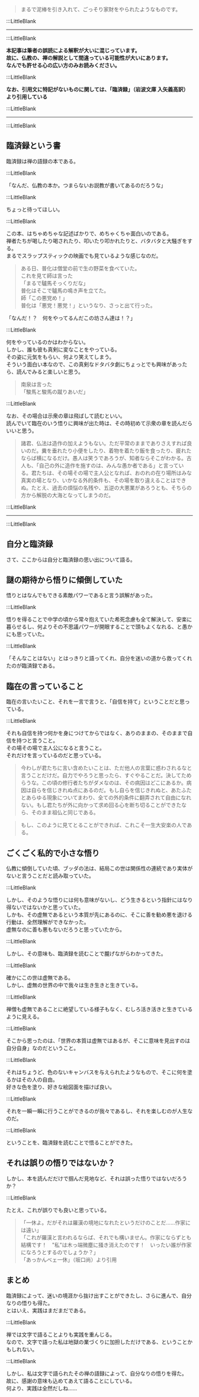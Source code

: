 > まるで泥棒を引き入れて、ごっそり家財をやられたようなものです。  

:::LittleBlank  

---  

:::LittleBlank  

**本記事は筆者の誤読による解釈が大いに混じっています。**  
**故に、仏教の、禅の解説として間違っている可能性が大いにあります。**  
**なんでも許せる心の広い方のみお読みください。**  

:::LittleBlank  

**なお、引用文に特記がないものに関しては、「臨済録」（岩波文庫 入矢義高訳）より引用している**  

:::LittleBlank  

---  

:::LittleBlank  

## 臨済録という書  

臨済録は禅の語録の本である。  

:::LittleBlank  

「なんだ、仏教の本か。つまらないお説教が書いてあるのだろうな」  

:::LittleBlank  

ちょっと待ってほしい。  

:::LittleBlank  

この本、はちゃめちゃな記述ばかりで、めちゃくちゃ面白いのである。  
禅者たちが喝したり喝されたり、叩いたり叩かれたりと、バタバタと大騒ぎをする。  
まるでスラップスティックの映画でも見ているような感じなのだ。  

> ある日、普化は僧堂の前で生の野菜を食べていた。  
> これを見て師は言った  
> 「まるで驢馬そっくりだな」  
> 普化はそこで驢馬の鳴き声を立てた。  
> 師「この悪党め！」  
> 普化は「悪党！悪党！」というなり、さっと出て行った。  

「なんだ！？　何をやってるんだこの坊さん達は！？」  

:::LittleBlank  

何をやっているのかはわからない。  
しかし、誰も彼も真剣に変なことをやっている。  
その姿に元気をもらい、何より笑えてしまう。  
そういう面白い本なので、この真剣なドタバタ劇にちょっとでも興味があったら、読んでみると楽しいと思う。  

> 南泉は言った  
> 「駿馬と駿馬の蹴りあいだ」  

:::LittleBlank  

なお、その場合は示衆の章は飛ばして読むといい。  
読んでいて臨在のいう悟りに興味が出た時は、その時初めて示衆の章を読んだらいいと思う。  


> 諸君、仏法は造作の加えようもない。ただ平常のままでありさえすれば良いのだ。糞を垂れたり小便をしたり、着物を着たり飯を食ったり、疲れたならば横になるだけ。愚人は笑うであろうが、知者ならそこがわかる。古人も、「自己の外に造作を施すのは、みんな愚か者である」と言っている。君たちは、その場その場で主人公となれば、おのれの在り場所はみな真実の場となり、いかなる外的条件も、その場を取り違えることはできぬ。たとえ、過去の煩悩の名残や、五逆の大悪業があろうとも、そちらの方から解脱の大海となってしまうのだ。  

:::LittleBlank  

---  

:::LittleBlank  

## 自分と臨済録  

さて、ここからは自分と臨済録の思い出について語る。  

## 謎の期待から悟りに傾倒していた  

悟りとはなんでもできる素敵パワーであると言う誤解があった。  

:::LittleBlank  

悟りを得ることで中学の頃から常々抱えていた希死念慮も全て解決して、安楽に暮らせるし、何よりその不思議パワーが開眼することで頭もよくなれる、と愚かにも思っていた。  

:::LittleBlank  

「そんなことはない」とはっきりと語ってくれ、自分を迷いの道から救ってくれたのが臨済録である。  

## 臨在の言っていること  

臨在の言いたいこと、それを一言で言うと、「自信を持て」ということだと思っている。  

:::LittleBlank  

それも自信を持つ何かを身につけてからではなく、ありのままの、そのままで自信を持つと言うこと。  
その場その場で主人公になると言うこと。  
それだけを言っているのだと思っている。  

> 今わしが君たちに言い含めたいことは、ただ他人の言葉に惑わされるなと言うことだけだ。自力でやろうと思ったら、すぐやることだ。決してためらうな。この頃の修行者たちがダメなのは、その病因はどこにあるか。病因は自らを信じきれぬ点にあるのだ。もし自らを信じきれぬと、あたふたとあらゆる現象についてまわり、全ての外的条件に翻弄されて自由になれない。もし君たちが外に向かって求め回る心を断ち切ることができたなら、そのまま祖仏と同じである。  

> もし、このように見てとることができれば、これこそ一生大安楽の人である。  


## ごくごく私的で小さな悟り  

仏教に傾倒していた頃、ブッダの法は、結局この世は関係性の連続であり実体がないと言うことだと読み取っていた。  

:::LittleBlank  

しかし、そのような悟りには何も意味がないし、どう生きるという指針にはなり得ないではないかと思っていた。  
しかも、その虚無であるという本質が先にあるのに、そこに善を勧め悪を退ける行動は、全然理解ができなかった。  
虚無なのに善も悪もないだろうと思っていたから。  

:::LittleBlank  

しかし、その意味も、臨済録を読むことで朧げながらわかってきた。  

:::LittleBlank  

確かにこの世は虚無である。  
しかし、虚無の世界の中で我々は生き生きと生きている。  

:::LittleBlank  

禅僧も虚無であることに絶望している様子もなく、むしろ活き活きと生きているように見える。  

:::LittleBlank  

そこから思ったのは、「世界の本質は虚無ではあるが、そこに意味を見出すのは自分自身」なのだということ。  

:::LittleBlank  

それはちょうど、色のないキャンバスを与えられたようなもので、そこに何を塗るかはその人の自由。  
好きな色を塗り、好きな絵図面を描けば良い。  

:::LittleBlank  

それを一瞬一瞬に行うことができるのが我々であるし、それを楽しむのが人生なのだ。  

:::LittleBlank  

ということを、臨済録を読むことで悟ることができた。  

## それは誤りの悟りではないか？  

しかし、本を読んだだけで掴んだ見地など、それは誤った悟りではないだろうか？  

:::LittleBlank  

たとえ、これが誤りでも良いと思っている。  

> 「一休よ。だがそれは羅漢の境地になれたというだけのことだ......作家には遠い」  
> 「これが羅漢と言われるならば、それでも構いません。作家にならずとも結構です！　"私"は木っ端微塵に掻き消えたのです！　いったい誰が作家になろうとするのでしょうか？」  
> 「あっかんべェ一休」（坂口尚）より引用  

## まとめ  

臨済録によって、迷いの境涯から抜け出すことができたし、さらに進んで、自分なりの悟りも得た。  
とはいえ、実践はまだまだである。  

:::LittleBlank  

禅では文字で語ることよりも実践を重んじる。  
なので、文字で語った私は地獄の業づくりに加担しただけである、ということかもしれない。  

:::LittleBlank  

しかし、私は文字で語られたその禅の語録によって、自分なりの悟りを得た。  
故に、感謝の意味も込めてあえて語ることにしている。  
何より、実践は全然だしね......  
